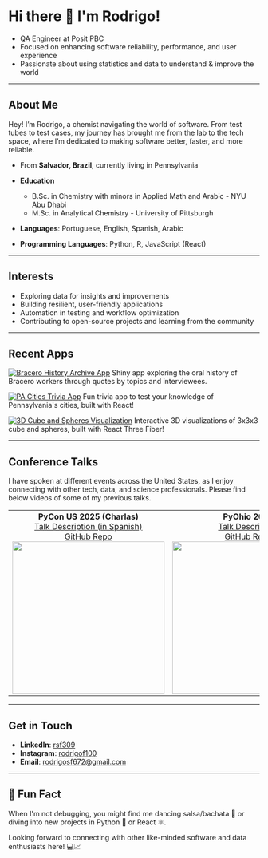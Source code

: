 # Hi there 👋 I'm Rodrigo!

- QA Engineer at Posit PBC
- Focused on enhancing software reliability, performance, and user experience
-  Passionate about using statistics and data to understand & improve the world

---

## About Me

Hey! I’m Rodrigo, a chemist navigating the world of software. From test tubes to test cases, my journey has brought me from the lab to the tech space, where I’m dedicated to making software better, faster, and more reliable.

- From **Salvador, Brazil**, currently living in Pennsylvania
- **Education**  
  - B.Sc. in Chemistry with minors in Applied Math and Arabic - NYU Abu Dhabi
  - M.Sc. in Analytical Chemistry - University of Pittsburgh

- **Languages**: Portuguese, English, Spanish, Arabic
- **Programming Languages**: Python, R, JavaScript (React)

---

## Interests

- Exploring data for insights and improvements
- Building resilient, user-friendly applications
- Automation in testing and workflow optimization
- Contributing to open-source projects and learning from the community

---

## Recent Apps

[![Bracero History Archive App](https://img.shields.io/badge/Bracero%20App-Launch-green?style=for-the-badge&logo=posit)](https://rodrigosf672-braceros-pycon2025.share.connect.posit.cloud)
Shiny app exploring the oral history of Bracero workers through quotes by topics and interviewees. 

[![PA Cities Trivia App](https://img.shields.io/badge/PA%20Cities%20Trivia%20App-Play-blue?style=for-the-badge&logo=react)](https://rodrigosf672.github.io/pa-cities-trivia-react-app/) 
Fun trivia app to test your knowledge of Pennsylvania's cities, built with React!

[![3D Cube and Spheres Visualization](https://img.shields.io/badge/3D%20Cube%20and%20Spheres-Explore-orange?style=for-the-badge&logo=three.js)](https://rodrigosf672.github.io/3D-Cube-and-Spheres/) 
Interactive 3D visualizations of 3x3x3 cube and spheres, built with React Three Fiber!

---

## Conference Talks

I have spoken at different events across the United States, as I enjoy connecting with other tech, data, and science professionals. Please find below videos of some of my previous talks.

<table>
  <tr>
    <td align="center">
      <b>PyCon US 2025 (Charlas)</b><br/>
      <a href="https://us.pycon.org/2025/schedule/presentation/15/">Talk Description (in Spanish)</a><br/>
      <a href="https://github.com/rodrigosf672/braceros-pycon2025">GitHub Repo</a><br/>
      <a href="https://www.youtube.com/watch?v=JiS23xPAACc">
        <img src="https://img.youtube.com/vi/JiS23xPAACc/0.jpg" width="305"/>
      </a>
    </td>
    <td align="center">
      <b>PyOhio 2024</b><br/>
      <a href="https://www.pyohio.org/2024/program/talks/signal-processing-in-electrochemistry-with-python-applications/">Talk Description</a><br/>
      <a href="https://github.com/rodrigosf672/PyOhio2024-RodrigoSilvaFerreira">GitHub Repo</a><br/>
      <a href="https://www.youtube.com/watch?v=7UPzG0HhjDE">
        <img src="https://img.youtube.com/vi/7UPzG0HhjDE/0.jpg" width="305"/>
      </a>
    </td>
    <td align="center">
      <b>PyTexas 2025</b><br/>
      <a href="https://www.pytexas.org/2025/schedule/talks/#signal-processing-in-electrochemistry-with-python-applications-to-the-us-opioids-crisis">Talk Description</a><br/>
      <a href="https://github.com/rodrigosf672/PyTexas2025-RodrigoSilvaFerreira">GitHub Repo</a><br/>
      <a href="https://www.youtube.com/watch?v=AZkYrvVoJ4A">
        <img src="https://img.youtube.com/vi/AZkYrvVoJ4A/0.jpg" width="305"/>
      </a>
    </td>
  </tr>
</table>



---

## Get in Touch

- **LinkedIn**: [rsf309](https://www.linkedin.com/in/rsf309/)
- **Instagram**: [rodrigof100](https://www.instagram.com/rodrigof100/)
- **Email**: [rodrigosf672@gmail.com](mailto:rodrigosf672@gmail.com)

---

## 🤗 Fun Fact

When I'm not debugging, you might find me dancing salsa/bachata 🕺 or diving into new projects in Python 🐍 or React ⚛️.

Looking forward to connecting with other like-minded software and data enthusiasts here! 💻📈


